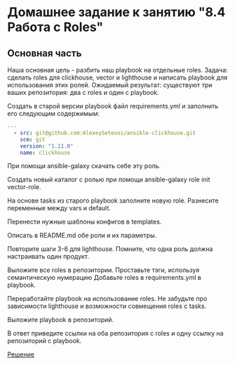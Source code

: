 # Домашнее задание к занятию "8.4 Работа с Roles"

## Основная часть
Наша основная цель - разбить наш playbook на отдельные roles. Задача: сделать roles для clickhouse, vector и lighthouse и написать playbook для использования этих ролей. Ожидаемый результат: существуют три ваших репозитория: два с roles и один с playbook.

Создать в старой версии playbook файл requirements.yml и заполнить его следующим содержимым:

```yaml
---
  - src: git@github.com:AlexeySetevoi/ansible-clickhouse.git
    scm: git
    version: "1.11.0"
    name: clickhouse 
```

При помощи ansible-galaxy скачать себе эту роль.

Создать новый каталог с ролью при помощи ansible-galaxy role init vector-role.

На основе tasks из старого playbook заполните новую role. Разнесите переменные между vars и default.

Перенести нужные шаблоны конфигов в templates.

Описать в README.md обе роли и их параметры.

Повторите шаги 3-6 для lighthouse. Помните, что одна роль должна настраивать один продукт.

Выложите все roles в репозитории. Проставьте тэги, используя семантическую нумерацию Добавьте roles в requirements.yml в playbook.

Переработайте playbook на использование roles. Не забудьте про зависимости lighthouse и возможности совмещения roles с tasks.

Выложите playbook в репозиторий.

В ответ приведите ссылки на оба репозитория с roles и одну ссылку на репозиторий с playbook.

[Решение](https://github.com/zMaAlz/test-repo-ansible3)